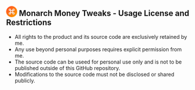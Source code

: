 
##  <img src="/images/mt_icon128.png" style="margin-bottom:-3px; width:30px; height:30px;"/> Monarch Money Tweaks - Usage License and Restrictions

* All rights to the product and its source code are exclusively retained by me.
* Any use beyond personal purposes requires explicit permission from me.
* The source code can be useed for personal use only and is not to be published outside of this GitHub repository.
* Modifications to the source code must not be disclosed or shared publicly.



